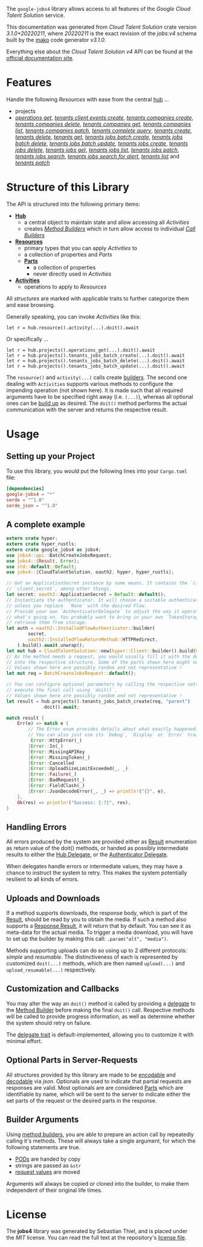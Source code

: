 <!---
DO NOT EDIT !
This file was generated automatically from 'src/mako/api/README.md.mako'
DO NOT EDIT !
-->
The `google-jobs4` library allows access to all features of the *Google Cloud Talent Solution* service.

This documentation was generated from *Cloud Talent Solution* crate version *3.1.0+20220211*, where *20220211* is the exact revision of the *jobs:v4* schema built by the [mako](http://www.makotemplates.org/) code generator *v3.1.0*.

Everything else about the *Cloud Talent Solution* *v4* API can be found at the
[official documentation site](https://cloud.google.com/talent-solution/job-search/docs/).
# Features

Handle the following *Resources* with ease from the central [hub](https://docs.rs/google-jobs4/3.1.0+20220211/google_jobs4/CloudTalentSolution) ... 

* projects
 * [*operations get*](https://docs.rs/google-jobs4/3.1.0+20220211/google_jobs4/api::ProjectOperationGetCall), [*tenants client events create*](https://docs.rs/google-jobs4/3.1.0+20220211/google_jobs4/api::ProjectTenantClientEventCreateCall), [*tenants companies create*](https://docs.rs/google-jobs4/3.1.0+20220211/google_jobs4/api::ProjectTenantCompanyCreateCall), [*tenants companies delete*](https://docs.rs/google-jobs4/3.1.0+20220211/google_jobs4/api::ProjectTenantCompanyDeleteCall), [*tenants companies get*](https://docs.rs/google-jobs4/3.1.0+20220211/google_jobs4/api::ProjectTenantCompanyGetCall), [*tenants companies list*](https://docs.rs/google-jobs4/3.1.0+20220211/google_jobs4/api::ProjectTenantCompanyListCall), [*tenants companies patch*](https://docs.rs/google-jobs4/3.1.0+20220211/google_jobs4/api::ProjectTenantCompanyPatchCall), [*tenants complete query*](https://docs.rs/google-jobs4/3.1.0+20220211/google_jobs4/api::ProjectTenantCompleteQueryCall), [*tenants create*](https://docs.rs/google-jobs4/3.1.0+20220211/google_jobs4/api::ProjectTenantCreateCall), [*tenants delete*](https://docs.rs/google-jobs4/3.1.0+20220211/google_jobs4/api::ProjectTenantDeleteCall), [*tenants get*](https://docs.rs/google-jobs4/3.1.0+20220211/google_jobs4/api::ProjectTenantGetCall), [*tenants jobs batch create*](https://docs.rs/google-jobs4/3.1.0+20220211/google_jobs4/api::ProjectTenantJobBatchCreateCall), [*tenants jobs batch delete*](https://docs.rs/google-jobs4/3.1.0+20220211/google_jobs4/api::ProjectTenantJobBatchDeleteCall), [*tenants jobs batch update*](https://docs.rs/google-jobs4/3.1.0+20220211/google_jobs4/api::ProjectTenantJobBatchUpdateCall), [*tenants jobs create*](https://docs.rs/google-jobs4/3.1.0+20220211/google_jobs4/api::ProjectTenantJobCreateCall), [*tenants jobs delete*](https://docs.rs/google-jobs4/3.1.0+20220211/google_jobs4/api::ProjectTenantJobDeleteCall), [*tenants jobs get*](https://docs.rs/google-jobs4/3.1.0+20220211/google_jobs4/api::ProjectTenantJobGetCall), [*tenants jobs list*](https://docs.rs/google-jobs4/3.1.0+20220211/google_jobs4/api::ProjectTenantJobListCall), [*tenants jobs patch*](https://docs.rs/google-jobs4/3.1.0+20220211/google_jobs4/api::ProjectTenantJobPatchCall), [*tenants jobs search*](https://docs.rs/google-jobs4/3.1.0+20220211/google_jobs4/api::ProjectTenantJobSearchCall), [*tenants jobs search for alert*](https://docs.rs/google-jobs4/3.1.0+20220211/google_jobs4/api::ProjectTenantJobSearchForAlertCall), [*tenants list*](https://docs.rs/google-jobs4/3.1.0+20220211/google_jobs4/api::ProjectTenantListCall) and [*tenants patch*](https://docs.rs/google-jobs4/3.1.0+20220211/google_jobs4/api::ProjectTenantPatchCall)




# Structure of this Library

The API is structured into the following primary items:

* **[Hub](https://docs.rs/google-jobs4/3.1.0+20220211/google_jobs4/CloudTalentSolution)**
    * a central object to maintain state and allow accessing all *Activities*
    * creates [*Method Builders*](https://docs.rs/google-jobs4/3.1.0+20220211/google_jobs4/client::MethodsBuilder) which in turn
      allow access to individual [*Call Builders*](https://docs.rs/google-jobs4/3.1.0+20220211/google_jobs4/client::CallBuilder)
* **[Resources](https://docs.rs/google-jobs4/3.1.0+20220211/google_jobs4/client::Resource)**
    * primary types that you can apply *Activities* to
    * a collection of properties and *Parts*
    * **[Parts](https://docs.rs/google-jobs4/3.1.0+20220211/google_jobs4/client::Part)**
        * a collection of properties
        * never directly used in *Activities*
* **[Activities](https://docs.rs/google-jobs4/3.1.0+20220211/google_jobs4/client::CallBuilder)**
    * operations to apply to *Resources*

All *structures* are marked with applicable traits to further categorize them and ease browsing.

Generally speaking, you can invoke *Activities* like this:

```Rust,ignore
let r = hub.resource().activity(...).doit().await
```

Or specifically ...

```ignore
let r = hub.projects().operations_get(...).doit().await
let r = hub.projects().tenants_jobs_batch_create(...).doit().await
let r = hub.projects().tenants_jobs_batch_delete(...).doit().await
let r = hub.projects().tenants_jobs_batch_update(...).doit().await
```

The `resource()` and `activity(...)` calls create [builders][builder-pattern]. The second one dealing with `Activities` 
supports various methods to configure the impending operation (not shown here). It is made such that all required arguments have to be 
specified right away (i.e. `(...)`), whereas all optional ones can be [build up][builder-pattern] as desired.
The `doit()` method performs the actual communication with the server and returns the respective result.

# Usage

## Setting up your Project

To use this library, you would put the following lines into your `Cargo.toml` file:

```toml
[dependencies]
google-jobs4 = "*"
serde = "^1.0"
serde_json = "^1.0"
```

## A complete example

```Rust
extern crate hyper;
extern crate hyper_rustls;
extern crate google_jobs4 as jobs4;
use jobs4::api::BatchCreateJobsRequest;
use jobs4::{Result, Error};
use std::default::Default;
use jobs4::{CloudTalentSolution, oauth2, hyper, hyper_rustls};

// Get an ApplicationSecret instance by some means. It contains the `client_id` and 
// `client_secret`, among other things.
let secret: oauth2::ApplicationSecret = Default::default();
// Instantiate the authenticator. It will choose a suitable authentication flow for you, 
// unless you replace  `None` with the desired Flow.
// Provide your own `AuthenticatorDelegate` to adjust the way it operates and get feedback about 
// what's going on. You probably want to bring in your own `TokenStorage` to persist tokens and
// retrieve them from storage.
let auth = oauth2::InstalledFlowAuthenticator::builder(
        secret,
        oauth2::InstalledFlowReturnMethod::HTTPRedirect,
    ).build().await.unwrap();
let mut hub = CloudTalentSolution::new(hyper::Client::builder().build(hyper_rustls::HttpsConnector::with_native_roots().https_or_http().enable_http1().enable_http2().build()), auth);
// As the method needs a request, you would usually fill it with the desired information
// into the respective structure. Some of the parts shown here might not be applicable !
// Values shown here are possibly random and not representative !
let mut req = BatchCreateJobsRequest::default();

// You can configure optional parameters by calling the respective setters at will, and
// execute the final call using `doit()`.
// Values shown here are possibly random and not representative !
let result = hub.projects().tenants_jobs_batch_create(req, "parent")
             .doit().await;

match result {
    Err(e) => match e {
        // The Error enum provides details about what exactly happened.
        // You can also just use its `Debug`, `Display` or `Error` traits
         Error::HttpError(_)
        |Error::Io(_)
        |Error::MissingAPIKey
        |Error::MissingToken(_)
        |Error::Cancelled
        |Error::UploadSizeLimitExceeded(_, _)
        |Error::Failure(_)
        |Error::BadRequest(_)
        |Error::FieldClash(_)
        |Error::JsonDecodeError(_, _) => println!("{}", e),
    },
    Ok(res) => println!("Success: {:?}", res),
}

```
## Handling Errors

All errors produced by the system are provided either as [Result](https://docs.rs/google-jobs4/3.1.0+20220211/google_jobs4/client::Result) enumeration as return value of
the doit() methods, or handed as possibly intermediate results to either the 
[Hub Delegate](https://docs.rs/google-jobs4/3.1.0+20220211/google_jobs4/client::Delegate), or the [Authenticator Delegate](https://docs.rs/yup-oauth2/*/yup_oauth2/trait.AuthenticatorDelegate.html).

When delegates handle errors or intermediate values, they may have a chance to instruct the system to retry. This 
makes the system potentially resilient to all kinds of errors.

## Uploads and Downloads
If a method supports downloads, the response body, which is part of the [Result](https://docs.rs/google-jobs4/3.1.0+20220211/google_jobs4/client::Result), should be
read by you to obtain the media.
If such a method also supports a [Response Result](https://docs.rs/google-jobs4/3.1.0+20220211/google_jobs4/client::ResponseResult), it will return that by default.
You can see it as meta-data for the actual media. To trigger a media download, you will have to set up the builder by making
this call: `.param("alt", "media")`.

Methods supporting uploads can do so using up to 2 different protocols: 
*simple* and *resumable*. The distinctiveness of each is represented by customized 
`doit(...)` methods, which are then named `upload(...)` and `upload_resumable(...)` respectively.

## Customization and Callbacks

You may alter the way an `doit()` method is called by providing a [delegate](https://docs.rs/google-jobs4/3.1.0+20220211/google_jobs4/client::Delegate) to the 
[Method Builder](https://docs.rs/google-jobs4/3.1.0+20220211/google_jobs4/client::CallBuilder) before making the final `doit()` call. 
Respective methods will be called to provide progress information, as well as determine whether the system should 
retry on failure.

The [delegate trait](https://docs.rs/google-jobs4/3.1.0+20220211/google_jobs4/client::Delegate) is default-implemented, allowing you to customize it with minimal effort.

## Optional Parts in Server-Requests

All structures provided by this library are made to be [encodable](https://docs.rs/google-jobs4/3.1.0+20220211/google_jobs4/client::RequestValue) and 
[decodable](https://docs.rs/google-jobs4/3.1.0+20220211/google_jobs4/client::ResponseResult) via *json*. Optionals are used to indicate that partial requests are responses 
are valid.
Most optionals are are considered [Parts](https://docs.rs/google-jobs4/3.1.0+20220211/google_jobs4/client::Part) which are identifiable by name, which will be sent to 
the server to indicate either the set parts of the request or the desired parts in the response.

## Builder Arguments

Using [method builders](https://docs.rs/google-jobs4/3.1.0+20220211/google_jobs4/client::CallBuilder), you are able to prepare an action call by repeatedly calling it's methods.
These will always take a single argument, for which the following statements are true.

* [PODs][wiki-pod] are handed by copy
* strings are passed as `&str`
* [request values](https://docs.rs/google-jobs4/3.1.0+20220211/google_jobs4/client::RequestValue) are moved

Arguments will always be copied or cloned into the builder, to make them independent of their original life times.

[wiki-pod]: http://en.wikipedia.org/wiki/Plain_old_data_structure
[builder-pattern]: http://en.wikipedia.org/wiki/Builder_pattern
[google-go-api]: https://github.com/google/google-api-go-client

# License
The **jobs4** library was generated by Sebastian Thiel, and is placed 
under the *MIT* license.
You can read the full text at the repository's [license file][repo-license].

[repo-license]: https://github.com/Byron/google-apis-rsblob/main/LICENSE.md
